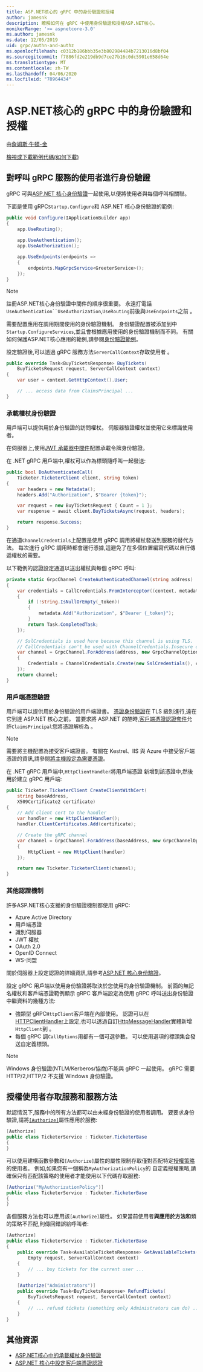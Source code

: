 ```yaml
---
title: ASP.NET核心的 gRPC 中的身份驗證和授權
author: jamesnk
description: 瞭解如何在 gRPC 中使用身份驗證和授權ASP.NET核心。
monikerRange: '>= aspnetcore-3.0'
ms.author: jamesnk
ms.date: 12/05/2019
uid: grpc/authn-and-authz
ms.openlocfilehash: c0312b186bbb35e3b802984484b7213016d8bf04
ms.sourcegitcommit: f7886fd2e219db9d7ce27b16c0dc5901e658d64e
ms.translationtype: MT
ms.contentlocale: zh-TW
ms.lasthandoff: 04/06/2020
ms.locfileid: "78964434"
---
```

# <a name="authentication-and-authorization-in-grpc-for-aspnet-core"></a>ASP.NET核心的 gRPC 中的身份驗證和授權

由[詹姆斯·牛頓-金](https://twitter.com/jamesnk)

[檢視或下載範例代碼](https://github.com/dotnet/AspNetCore.Docs/tree/master/aspnetcore/grpc/authn-and-authz/sample/)[(如何下載)](xref:index#how-to-download-a-sample)

## <a name="authenticate-users-calling-a-grpc-service"></a>對呼叫 gRPC 服務的使用者進行身份驗證

gRPC 可與[ASP.NET 核心身份驗證](xref:security/authentication/identity)一起使用,以便將使用者與每個呼叫相關聯。

下面是使用 gRPC`Startup.Configure`和 ASP.NET 核心身份驗證的範例:

```csharp
public void Configure(IApplicationBuilder app)
{
    app.UseRouting();
    
    app.UseAuthentication();
    app.UseAuthorization();

    app.UseEndpoints(endpoints =>
    {
        endpoints.MapGrpcService<GreeterService>();
    });
}
```

> [!NOTE]
> 註冊ASP.NET核心身份驗證中間件的順序很重要。 永遠打電話`UseAuthentication``UseAuthorization`,`UseRouting`前後與`UseEndpoints`之前 。

需要配置應用在調用期間使用的身份驗證機制。 身份驗證配置被添加到中`Startup.ConfigureServices`,並且會根據應用使用的身份驗證機制而不同。 有關如何保護ASP.NET核心應用的範例,請參閱[身份驗證範例](xref:security/authentication/samples)。

設定驗證後,可以透過 gRPC 服務方法`ServerCallContext`存取使用者 。

```csharp
public override Task<BuyTicketsResponse> BuyTickets(
    BuyTicketsRequest request, ServerCallContext context)
{
    var user = context.GetHttpContext().User;

    // ... access data from ClaimsPrincipal ...
}

```

### <a name="bearer-token-authentication"></a>承載權杖身份驗證

用戶端可以提供用於身份驗證的訪問權杖。 伺服器驗證權杖並使用它來標識使用者。

在伺服器上,使用[JWT 承載器中間件](/dotnet/api/microsoft.extensions.dependencyinjection.jwtbearerextensions.addjwtbearer)配置承載令牌身份驗證。

在 .NET gRPC 用戶端中,權杖可以作為標頭隨呼叫一起發送:

```csharp
public bool DoAuthenticatedCall(
    Ticketer.TicketerClient client, string token)
{
    var headers = new Metadata();
    headers.Add("Authorization", $"Bearer {token}");

    var request = new BuyTicketsRequest { Count = 1 };
    var response = await client.BuyTicketsAsync(request, headers);

    return response.Success;
}
```

在通道`ChannelCredentials`上配置是使用 gRPC 調用將權杖發送到服務的替代方法。 每次進行 gRPC 調用時都會運行憑據,這避免了在多個位置編寫代碼以自行傳遞權杖的需要。

以下範例的認證設定通道以送出權杖與每個 gRPC 呼叫:

```csharp
private static GrpcChannel CreateAuthenticatedChannel(string address)
{
    var credentials = CallCredentials.FromInterceptor((context, metadata) =>
    {
        if (!string.IsNullOrEmpty(_token))
        {
            metadata.Add("Authorization", $"Bearer {_token}");
        }
        return Task.CompletedTask;
    });

    // SslCredentials is used here because this channel is using TLS.
    // CallCredentials can't be used with ChannelCredentials.Insecure on non-TLS channels.
    var channel = GrpcChannel.ForAddress(address, new GrpcChannelOptions
    {
        Credentials = ChannelCredentials.Create(new SslCredentials(), credentials)
    });
    return channel;
}
```

### <a name="client-certificate-authentication"></a>用戶端憑證驗證

用戶端可以提供用於身份驗證的用戶端證書。 [憑證身份驗證](https://tools.ietf.org/html/rfc5246#section-7.4.4)在 TLS 級別進行,遠在它到達 ASP.NET 核心之前。 當要求將 ASP.NET 的酷時,[客戶端憑證認證套件](xref:security/authentication/certauth)允許`ClaimsPrincipal`您將憑證解析為 。

> [!NOTE]
> 需要將主機配置為接受客戶端證書。 有關在 Kestrel、IIS 與 Azure 中接受客戶端憑證的資訊,請參閱[將主機設定為需要憑證](xref:security/authentication/certauth#configure-your-host-to-require-certificates)。

在 .NET gRPC 用戶端中,`HttpClientHandler`將用戶端憑證 新增到該憑證中,然後用於建立 gRPC 用戶端:

```csharp
public Ticketer.TicketerClient CreateClientWithCert(
    string baseAddress,
    X509Certificate2 certificate)
{
    // Add client cert to the handler
    var handler = new HttpClientHandler();
    handler.ClientCertificates.Add(certificate);

    // Create the gRPC channel
    var channel = GrpcChannel.ForAddress(baseAddress, new GrpcChannelOptions
    {
        HttpClient = new HttpClient(handler)
    });

    return new Ticketer.TicketerClient(channel);
}
```

### <a name="other-authentication-mechanisms"></a>其他認證機制

許多ASP.NET核心支援的身份驗證機制都使用 gRPC:

* Azure Active Directory
* 用戶端憑證
* 識別伺服器
* JWT 權杖
* OAuth 2.0
* OpenID Connect
* WS-同盟

關於伺服器上設定認證的詳細資訊,請參考[ASP.NET 核心身份驗證](xref:security/authentication/identity)。

設定 gRPC 用戶端以使用身份驗證將取決於您使用的身份驗證機制。 前面的無記名權杖和客戶端憑證範例顯示 gRPC 客戶端設定為使用 gRPC 呼叫送出身份驗證中繼資料的幾種方法:

* 強類型 gRPC`HttpClient`客戶端在內部使用。 認證可以在[HTTPClientHandler](/dotnet/api/system.net.http.httpclienthandler)上設定,也可以透過自訂[HttpMessageHandler](/dotnet/api/system.net.http.httpmessagehandler)實體新增`HttpClient`到 。
* 每個 gRPC 調`CallOptions`用都有一個可選參數。 可以使用選項的標頭集合發送自定義標頭。

> [!NOTE]
> Windows 身份驗證(NTLM/Kerberos/協商)不能與 gRPC 一起使用。 gRPC 需要 HTTP/2,HTTP/2 不支援 Windows 身份驗證。

## <a name="authorize-users-to-access-services-and-service-methods"></a>授權使用者存取服務和服務方法

默認情況下,服務中的所有方法都可以由未經身份驗證的使用者調用。 要要求身份驗證,請將[`[Authorize]`](xref:Microsoft.AspNetCore.Authorization.AuthorizeAttribute)屬性應用於服務:

```csharp
[Authorize]
public class TicketerService : Ticketer.TicketerBase
{
}
```

可以使用建構函數參數和`[Authorize]`屬性的屬性限制存取僅對匹配特定[授權策略](xref:security/authorization/policies)的使用者。 例如,如果您有一個稱為`MyAuthorizationPolicy`的 自定義授權策略,請確保只有匹配該策略的使用者才能使用以下代碼存取服務:

```csharp
[Authorize("MyAuthorizationPolicy")]
public class TicketerService : Ticketer.TicketerBase
{
}
```

各個服務方法也可以應用該`[Authorize]`屬性。 如果當前使用者**與應用於方法和**類的策略不匹配,則傳回錯誤給呼叫者:

```csharp
[Authorize]
public class TicketerService : Ticketer.TicketerBase
{
    public override Task<AvailableTicketsResponse> GetAvailableTickets(
        Empty request, ServerCallContext context)
    {
        // ... buy tickets for the current user ...
    }

    [Authorize("Administrators")]
    public override Task<BuyTicketsResponse> RefundTickets(
        BuyTicketsRequest request, ServerCallContext context)
    {
        // ... refund tickets (something only Administrators can do) ..
    }
}
```

## <a name="additional-resources"></a>其他資源

* [ASP.NET核心中的承載權杖身份驗證](https://blogs.msdn.microsoft.com/webdev/2016/10/27/bearer-token-authentication-in-asp-net-core/)
* [ASP.NET 核心中設定客戶端憑證認證](xref:security/authentication/certauth)
